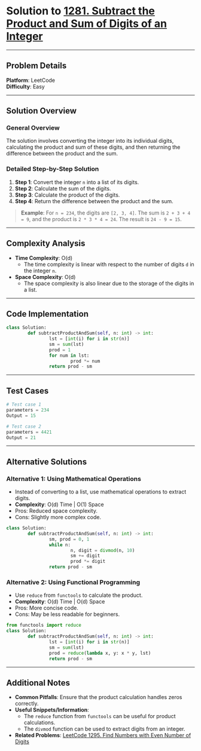 
# Solution to [1281. Subtract the Product and Sum of Digits of an Integer](https://leetcode.com/problems/subtract-the-product-and-sum-of-digits-of-an-integer/)

---

## Problem Details
**Platform**: LeetCode  
**Difficulty**: Easy  

---

## Solution Overview
### General Overview
The solution involves converting the integer into its individual digits, calculating the product and sum of these digits, and then returning the difference between the product and the sum.

### Detailed Step-by-Step Solution
1. **Step 1**: Convert the integer `n` into a list of its digits.
2. **Step 2**: Calculate the sum of the digits.
3. **Step 3**: Calculate the product of the digits.
4. **Step 4**: Return the difference between the product and the sum.

> **Example**: For `n = 234`, the digits are `[2, 3, 4]`. The sum is `2 + 3 + 4 = 9`, and the product is `2 * 3 * 4 = 24`. The result is `24 - 9 = 15`.

---

## Complexity Analysis
- **Time Complexity**: O(d)
    - The time complexity is linear with respect to the number of digits `d` in the integer `n`.
- **Space Complexity**: O(d)
    - The space complexity is also linear due to the storage of the digits in a list.

---

## Code Implementation
```python
class Solution:
        def subtractProductAndSum(self, n: int) -> int:
                lst = [int(i) for i in str(n)]
                sm = sum(lst)
                prod = 1
                for num in lst:
                        prod *= num
                return prod - sm
```

---

## Test Cases
```python
# Test case 1
parameters = 234
Output = 15

# Test case 2
parameters = 4421
Output = 21
```

---

## Alternative Solutions
### Alternative 1: Using Mathematical Operations
- Instead of converting to a list, use mathematical operations to extract digits.
- **Complexity**: O(d) Time | O(1) Space
- Pros: Reduced space complexity.
- Cons: Slightly more complex code.
```python
class Solution:
        def subtractProductAndSum(self, n: int) -> int:
                sm, prod = 0, 1
                while n:
                        n, digit = divmod(n, 10)
                        sm += digit
                        prod *= digit
                return prod - sm
```

### Alternative 2: Using Functional Programming
- Use `reduce` from `functools` to calculate the product.
- **Complexity**: O(d) Time | O(d) Space
- Pros: More concise code.
- Cons: May be less readable for beginners.
```python
from functools import reduce
class Solution:
        def subtractProductAndSum(self, n: int) -> int:
                lst = [int(i) for i in str(n)]
                sm = sum(lst)
                prod = reduce(lambda x, y: x * y, lst)
                return prod - sm
```

---

## Additional Notes
- **Common Pitfalls**: Ensure that the product calculation handles zeros correctly.
- **Useful Snippets/Information**: 
    - The `reduce` function from `functools` can be useful for product calculations.
    - The `divmod` function can be used to extract digits from an integer.
- **Related Problems**: [LeetCode 1295. Find Numbers with Even Number of Digits](https://leetcode.com/problems/find-numbers-with-even-number-of-digits/)

